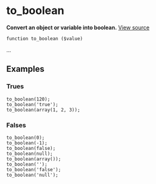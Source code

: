 
# to_boolean

**Convert an object or variable into boolean.** [View source](https://bitbucket.org/Eiskis/baseline.php/src/default/source/misc/to_boolean.php)

	function to_boolean ($value)

...



## Examples

### Trues

	to_boolean(120);
	to_boolean('true');
	to_boolean(array(1, 2, 3));

### Falses

	to_boolean(0);
	to_boolean(-1);
	to_boolean(false);
	to_boolean(null);
	to_boolean(array());
	to_boolean('');
	to_boolean('false');
	to_boolean('null');
